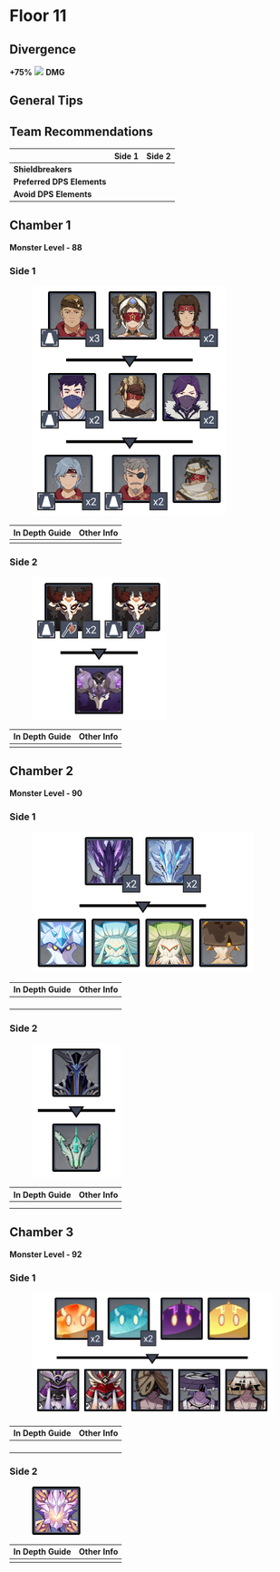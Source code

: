 # Floor 11

## Divergence

**+75%** ![](../../.gitbook/assets/dendro\_small.png) **DMG**

## General Tips



## Team Recommendations

|                            | Side 1 | Side 2 |
| -------------------------- | :----: | :----: |
| **Shieldbreakers**         |        |        |
| **Preferred DPS Elements** |        |        |
| **Avoid DPS Elements**     |        |        |

## Chamber 1

**Monster Level - 88**

### Side 1

<figure><img src="../../.gitbook/assets/11-1-1v34.png" alt=""><figcaption></figcaption></figure>

| In Depth Guide | Other Info |
| -------------- | ---------- |
|                |            |



### Side 2

<figure><img src="../../.gitbook/assets/11-1-2v34.png" alt=""><figcaption></figcaption></figure>

| In Depth Guide | Other Info |
| -------------- | ---------- |
|                |            |



## Chamber 2

**Monster Level - 90**

### Side 1

<figure><img src="../../.gitbook/assets/11-2-1v34.png" alt=""><figcaption></figcaption></figure>

| In Depth Guide | Other Info |
| -------------- | ---------- |
|                |            |
|                |            |
|                |            |
|                |            |



### Side 2

<figure><img src="../../.gitbook/assets/11-2-2v34.png" alt=""><figcaption></figcaption></figure>

| In Depth Guide | Other Info |
| -------------- | ---------- |
|                |            |
|                |            |



## Chamber 3

**Monster Level - 92**

### Side 1

<figure><img src="../../.gitbook/assets/11-3-1v34.png" alt=""><figcaption></figcaption></figure>

| In Depth Guide | Other Info |
| -------------- | ---------- |
|                |            |
|                |            |
|                |            |
|                |            |



### Side 2

<figure><img src="../../.gitbook/assets/Regisvine=ElectroRegisvine.png" alt=""><figcaption></figcaption></figure>

| In Depth Guide | Other Info |
| -------------- | ---------- |
|                |            |

